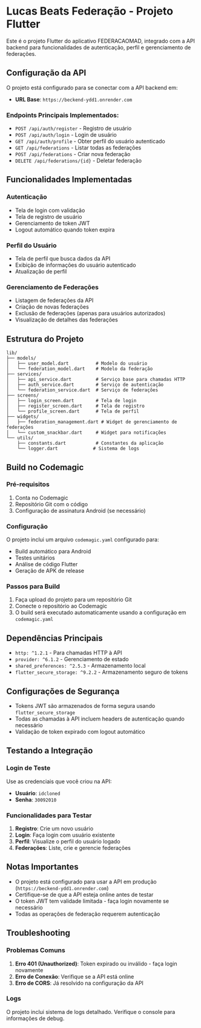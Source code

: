 # Lucas Beats Federação - Projeto Flutter

Este é o projeto Flutter do aplicativo FEDERACAOMAD, integrado com a API backend para funcionalidades de autenticação, perfil e gerenciamento de federações.

## Configuração da API

O projeto está configurado para se conectar com a API backend em:
- **URL Base**: `https://beckend-ydd1.onrender.com`

### Endpoints Principais Implementados:
- `POST /api/auth/register` - Registro de usuário
- `POST /api/auth/login` - Login de usuário
- `GET /api/auth/profile` - Obter perfil do usuário autenticado
- `GET /api/federations` - Listar todas as federações
- `POST /api/federations` - Criar nova federação
- `DELETE /api/federations/{id}` - Deletar federação

## Funcionalidades Implementadas

### Autenticação
- Tela de login com validação
- Tela de registro de usuário
- Gerenciamento de token JWT
- Logout automático quando token expira

### Perfil do Usuário
- Tela de perfil que busca dados da API
- Exibição de informações do usuário autenticado
- Atualização de perfil

### Gerenciamento de Federações
- Listagem de federações da API
- Criação de novas federações
- Exclusão de federações (apenas para usuários autorizados)
- Visualização de detalhes das federações

## Estrutura do Projeto

```
lib/
├── models/
│   ├── user_model.dart          # Modelo do usuário
│   └── federation_model.dart    # Modelo da federação
├── services/
│   ├── api_service.dart         # Serviço base para chamadas HTTP
│   ├── auth_service.dart        # Serviço de autenticação
│   └── federation_service.dart  # Serviço de federações
├── screens/
│   ├── login_screen.dart        # Tela de login
│   ├── register_screen.dart     # Tela de registro
│   └── profile_screen.dart      # Tela de perfil
├── widgets/
│   ├── federation_management.dart # Widget de gerenciamento de federações
│   └── custom_snackbar.dart     # Widget para notificações
└── utils/
    ├── constants.dart           # Constantes da aplicação
    └── logger.dart             # Sistema de logs
```

## Build no Codemagic

### Pré-requisitos
1. Conta no Codemagic
2. Repositório Git com o código
3. Configuração de assinatura Android (se necessário)

### Configuração
O projeto inclui um arquivo `codemagic.yaml` configurado para:
- Build automático para Android
- Testes unitários
- Análise de código Flutter
- Geração de APK de release

### Passos para Build
1. Faça upload do projeto para um repositório Git
2. Conecte o repositório ao Codemagic
3. O build será executado automaticamente usando a configuração em `codemagic.yaml`

## Dependências Principais

- `http: ^1.2.1` - Para chamadas HTTP à API
- `provider: ^6.1.2` - Gerenciamento de estado
- `shared_preferences: ^2.5.3` - Armazenamento local
- `flutter_secure_storage: ^9.2.2` - Armazenamento seguro de tokens

## Configurações de Segurança

- Tokens JWT são armazenados de forma segura usando `flutter_secure_storage`
- Todas as chamadas à API incluem headers de autenticação quando necessário
- Validação de token expirado com logout automático

## Testando a Integração

### Login de Teste
Use as credenciais que você criou na API:
- **Usuário**: `idcloned`
- **Senha**: `30092010`

### Funcionalidades para Testar
1. **Registro**: Crie um novo usuário
2. **Login**: Faça login com usuário existente
3. **Perfil**: Visualize o perfil do usuário logado
4. **Federações**: Liste, crie e gerencie federações

## Notas Importantes

- O projeto está configurado para usar a API em produção (`https://beckend-ydd1.onrender.com`)
- Certifique-se de que a API esteja online antes de testar
- O token JWT tem validade limitada - faça login novamente se necessário
- Todas as operações de federação requerem autenticação

## Troubleshooting

### Problemas Comuns
1. **Erro 401 (Unauthorized)**: Token expirado ou inválido - faça login novamente
2. **Erro de Conexão**: Verifique se a API está online
3. **Erro de CORS**: Já resolvido na configuração da API

### Logs
O projeto inclui sistema de logs detalhado. Verifique o console para informações de debug.

